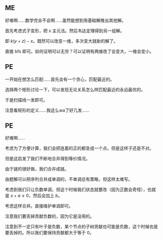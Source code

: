 ## ME
好难啊……数学完全不会啊……虽然能想到用基础解推出其他解。

首先考虑式子变形，把 $x$ 主元法。然后韦达定理得到另一组解。

即 $k(y+z)-x$。既然可以改变一维，多次变大就新的解了。

直接 bfs 即可。如何证明可以无穷？可以证明有两维改了会变大，一维会变小。

## PE
一开始在想怎么匹配……首先会有一个贪心，匹配最近的。

选择两个矩形讨论一下，可以发现无论关系怎么样匹配最近的永远最优的。

于是扫描线一发即可。

注意看矩形的定义……我这么wa了好几发……

## PE
好难啊……

考虑为了方便计算，我们会把连着的正的都变成一个点。但是这样子还是不对。

但是这启发了我们不断地合并得到等价情况。

由于链的很好做，我们合并成链。

由题解可以把序列合并成单调的，不单调总有策略，但这样太难写。

考虑到我们只让负数单调，但这个时候我们状态就要改（因为正数会奇怪），也就是 $x + a \geq 0$，然后会加上 $b$。

考虑这样合并。直接维护单调即可。

注意我们要丢掉贡献负数的，因为它是没用的。

注意到不一定只有叶子是负数，某个节点的子树贡献也可能是负数，这个时候也是要丢掉的。所以我们要保持贡献都大于等于 $0$。
